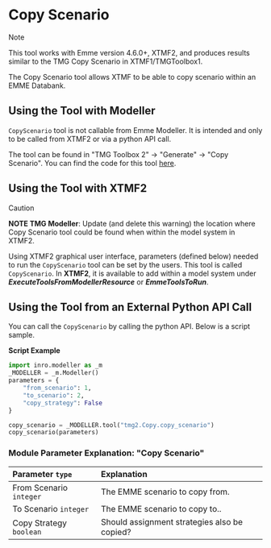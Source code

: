 # **Copy Scenario**
> [!NOTE]
>This tool works with Emme version 4.6.0+, XTMF2, and produces results similar to the TMG Copy Scenario in XTMF1/TMGToolbox1.

The Copy Scenario tool allows XTMF to be able to copy scenario within an EMME Databank.

## **Using the Tool with Modeller**
`CopyScenario` tool is not callable from Emme Modeller. It is intended and only to be called from XTMF2 or via a python API call.

The tool can be found in "TMG Toolbox 2" -> "Generate" -> "Copy Scenario". You can
find the code for this tool [here](https://github.com/TravelModellingGroup/TMG.EMME/blob/master/TMG.EMME/TMGToolbox2/src/Copy/copy_scenario.py).

## **Using the Tool with XTMF2**
> [!CAUTION]
> **NOTE TMG Modeller**: Update (and delete this warning) the location where Copy Scenario tool could be found when within the model system in XTMF2.

Using XTMF2 graphical user interface, parameters (defined below) needed to run the `CopyScenario` tool can be set by the users. This tool is called `CopyScenario`. In **XTMF2**, it is available to add within a model system under ***ExecuteToolsFromModellerResource*** or ***EmmeToolsToRun***.

## **Using the Tool from an External Python API Call**
You can call the `CopyScenario` by calling the python API. Below is a script sample.

**Script Example**
```python
import inro.modeller as _m
_MODELLER = _m.Modeller()
parameters = {
    "from_scenario": 1,
    "to_scenario": 2,
    "copy_strategy": False
}

copy_scenario = _MODELLER.tool("tmg2.Copy.copy_scenario")
copy_scenario(parameters)
```

### Module Parameter Explanation: "Copy Scenario"

|Parameter `type`|Explanation|
| :----------------------------- | :---------------------------------------------- |
|From Scenario `integer` |The EMME scenario to copy from.|
|To Scenario `integer` |The EMME scenario to copy to..|
|Copy Strategy `boolean` |Should assignment strategies also be copied?|
